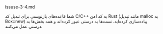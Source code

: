 issuse-3-4.md

شما قاعده‌های بازنویسی برای تبدیل کد C/C++ به کد امن Rust (مانند تبدیل malloc به Box::new) پیاده‌سازی کرده‌اید.
تست‌ها به درستی عبور کرده‌اند و همه بخش‌ها به درستی عمل می‌کنند.